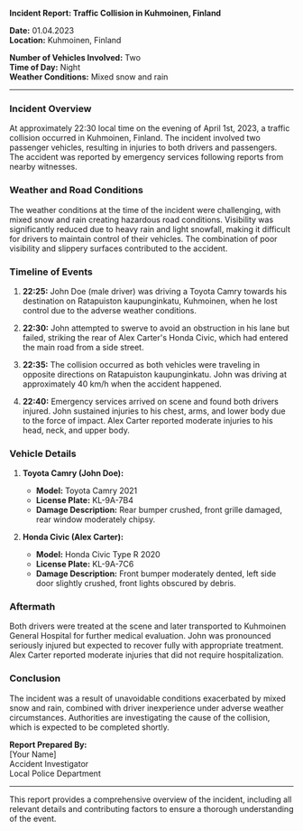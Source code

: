 

**Incident Report: Traffic Collision in Kuhmoinen, Finland**

**Date:** 01.04.2023  
**Location:** Kuhmoinen, Finland  

**Number of Vehicles Involved:** Two  
**Time of Day:** Night  
**Weather Conditions:** Mixed snow and rain  

---

### Incident Overview

At approximately 22:30 local time on the evening of April 1st, 2023, a traffic collision occurred in Kuhmoinen, Finland. The incident involved two passenger vehicles, resulting in injuries to both drivers and passengers. The accident was reported by emergency services following reports from nearby witnesses.

### Weather and Road Conditions

The weather conditions at the time of the incident were challenging, with mixed snow and rain creating hazardous road conditions. Visibility was significantly reduced due to heavy rain and light snowfall, making it difficult for drivers to maintain control of their vehicles. The combination of poor visibility and slippery surfaces contributed to the accident.

### Timeline of Events

1. **22:25:** John Doe (male driver) was driving a Toyota Camry towards his destination on Ratapuiston kaupunginkatu, Kuhmoinen, when he lost control due to the adverse weather conditions.
   
2. **22:30:** John attempted to swerve to avoid an obstruction in his lane but failed, striking the rear of Alex Carter's Honda Civic, which had entered the main road from a side street.

3. **22:35:** The collision occurred as both vehicles were traveling in opposite directions on Ratapuiston kaupunginkatu. John was driving at approximately 40 km/h when the accident happened.

4. **22:40:** Emergency services arrived on scene and found both drivers injured. John sustained injuries to his chest, arms, and lower body due to the force of impact. Alex Carter reported moderate injuries to his head, neck, and upper body.

### Vehicle Details

1. **Toyota Camry (John Doe):**
   - **Model:** Toyota Camry 2021
   - **License Plate:** KL-9A-7B4
   - **Damage Description:** Rear bumper crushed, front grille damaged, rear window moderately chipsy.

2. **Honda Civic (Alex Carter):**
   - **Model:** Honda Civic Type R 2020
   - **License Plate:** KL-9A-7C6
   - **Damage Description:** Front bumper moderately dented, left side door slightly crushed, front lights obscured by debris.

### Aftermath

Both drivers were treated at the scene and later transported to Kuhmoinen General Hospital for further medical evaluation. John was pronounced seriously injured but expected to recover fully with appropriate treatment. Alex Carter reported moderate injuries that did not require hospitalization.

### Conclusion

The incident was a result of unavoidable conditions exacerbated by mixed snow and rain, combined with driver inexperience under adverse weather circumstances. Authorities are investigating the cause of the collision, which is expected to be completed shortly.

**Report Prepared By:**  
[Your Name]  
Accident Investigator  
Local Police Department  

---

This report provides a comprehensive overview of the incident, including all relevant details and contributing factors to ensure a thorough understanding of the event.